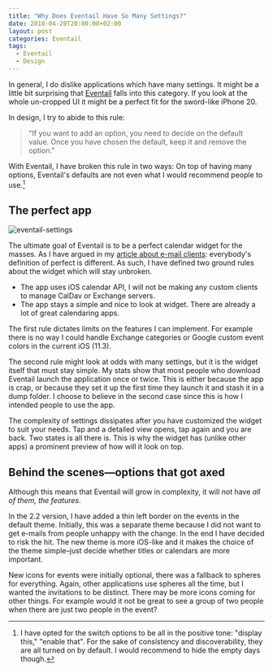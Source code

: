 ```yaml
---
title: "Why Does Eventail Have So Many Settings?"
date: 2018-04-20T20:00:00+02:00
layout: post
categories: Eventail
tags:
  - Eventail
  - Design
---
```


In general, I do dislike applications which have many settings. It might be a little bit surprising that [Eventail][eventail] falls into this category. If you look at the whole un-cropped UI it might be a perfect fit for the sword-like iPhone 20.

In design, I try to abide to this rule:

> "If you want to add an option, you need to decide on the default value. Once you have chosen the default, keep it and remove the option." 

With Eventail, I have broken this rule in two ways: On top of having many options, Eventail's defaults are not even what I would recommend people to use.[^defaults]

[^defaults]: I have opted for the switch options to be all in the positive tone: "display this," "enable that". For the sake of consistency and discoverability, they are all turned on by default. I would recommend to hide the empty days though.

## The perfect app

![eventail-settings]

[eventail-settings]: /images/2018-04-20/eventail-settings@3x.png#+right+half+margin

The ultimate goal of Eventail is to be a perfect calendar widget for the masses. As I have argued in my [article about e-mail clients][cwk-email]: everybody's definition of perfect is different. As such, I have defined two ground rules about the widget which will stay unbroken.

- The app uses iOS calendar API, I will not be making any custom clients to manage CalDav or Exchange servers.
- The app stays a simple and nice to look at widget. There are already a lot of great calendaring apps.

The first rule dictates limits on the features I can implement. For example there is no way I could handle Exchange categories or Google custom event colors in the current iOS (11.3).

The second rule might look at odds with many settings, but it is the widget itself that must stay simple. My stats show that most people who download Eventail launch the application once or twice. This is either because the app is crap, or because they set it up the first time they launch it and stash it in a dump folder. I choose to believe in the second case since this is how I intended people to use the app.

The complexity of settings dissipates after you have customized the widget to suit your needs. Tap and a detailed view opens, tap again and you are back. Two states is all there is. This is why the widget has (unlike other apps) a prominent preview of how will it look on top.

## Behind the scenes—options that got axed

Although this means that Eventail will grow in complexity, it will not have _all of them, the features_.

In the 2.2 version, I have added a thin left border on the events in the default theme. Initially, this was a separate theme because I did not want to get e-mails from people unhappy with the change. In the end I have decided to risk the hit. The new theme is more iOS-like and it makes the choice of the theme simple–just decide whether titles or calendars are more important.

New icons for events were initially optional, there was a fallback to spheres for everything. Again, other applications use spheres all the time, but I wanted the invitations to be distinct. There may be more icons coming for other things. For example would it not be great to see a group of two people when there are just two people in the event?

<c-clear>

[eventail]: https://itunes.apple.com/us/app/eventail/id959674103?ls=1&mt=8&at=1010lIXq
[cwk-email]: https://yozy.net/2018/03/why-there-is-no-perfect-email-application/
